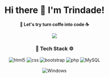 
<div style="display: inline_block" align="center">
  <h1>Hi there 👋 I'm Trindade!</h1>
  <p><b>🌱 Let's try turn coffe into code ☕</b></p>
</div>


<div align="center">
  <img src="https://github-readme-stats.vercel.app/api?username=TrindadnotFound&show_icons=true&theme=tokyonight">
</div>


<div style="display: inline_block" align="center">
  <h3>🔧 Tech Stack ⚙️</h3>
  <img align="center" alt="html5" src="https://img.shields.io/badge/HTML5-E34F26?style=for-the-badge&logo=html5&logoColor=white">
  <img align="center" alt="css" src="https://img.shields.io/badge/CSS3-1572B6?style=for-the-badge&logo=css3&logoColor=white">
  <img align="center" alt="bootstrap" src="https://img.shields.io/badge/Bootstrap-563D7C?style=for-the-badge&logo=bootstrap&logoColor=white">
  <img align="center" alt="php" src="https://img.shields.io/badge/PHP-777BB4?style=for-the-badge&logo=php&logoColor=white">
  <img align="center" alt="MySQL" src="https://img.shields.io/badge/MySQL-00000F?style=for-the-badge&logo=mysql&logoColor=white">
  <br>
  <br>
  <img align="center" alt="Windows" src="https://img.shields.io/badge/Windows-0078D6?style=for-the-badge&logo=windows&logoColor=white">
</div>
